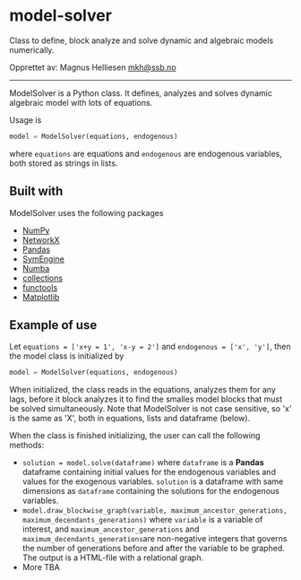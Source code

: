 # model-solver

Class to define, block analyze and solve dynamic and algebraic models numerically.

Opprettet av:
Magnus Helliesen <mkh@ssb.no>

---

ModelSolver is a Python class. It defines, analyzes and solves dynamic algebraic model with lots of equations.

Usage is

```python
model = ModelSolver(equations, endogenous)
```

where `equations` are equations and `endogenous` are endogenous variables, both stored as strings in lists.

## Built with
ModelSolver uses the following packages
* [NumPy](https://numpy.org/)
* [NetworkX](https://networkx.org/)
* [Pandas](https://pandas.pydata.org/)
* [SymEngine](https://pypi.org/project/symengine/)
* [Numba](https://numba.pydata.org/)
* [collections](https://docs.python.org/3/library/collections.html)
* [functools](https://docs.python.org/3/library/functools.html)
* [Matplotlib](https://matplotlib.org/)

## Example of use
Let `equations = ['x+y = 1', 'x-y = 2']` and `endogenous = ['x', 'y']`, then the model class is initialized by

```python
model = ModelSolver(equations, endogenous)
```

When initialized, the class reads in the equations, analyzes them for any lags, before it block analyzes it to find the smalles model blocks that must be solved simultaneously. Note that ModelSolver is not case sensitive, so 'x' is the same as 'X', both in equations, lists and dataframe (below).

When the class is finished initializing, the user can call the following methods:
* `solution = model.solve(dataframe)` where `dataframe` is a **Pandas** dataframe containing initial values for the endogenous variables and values for the exogenous variables. `solution` is a dataframe with same dimensions as `dataframe` containing the solutions for the endogenous variables.
* `model.draw_blockwise_graph(variable, maximum_ancestor_generations, maximum_decendants_generations)` where `variable` is a variable of interest, and `maximum_ancestor_generations` and `maximum_decendants_generations`are non-negative integers that governs the number of generations before and after the variable to be graphed. The output is a HTML-file with a relational graph.
* More TBA
